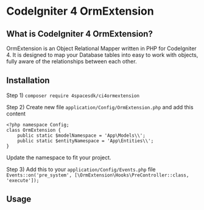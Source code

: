# CodeIgniter 4 OrmExtension

## What is CodeIgniter 4 OrmExtension?
OrmExtension is an Object Relational Mapper written in PHP for CodeIgniter 4. 
It is designed to map your Database tables into easy to work with objects, fully aware of the relationships between each other.

## Installation
Step 1)
`composer require 4spacesdk/ci4ormextension`

Step 2)
Create new file `application/Config/OrmExtension.php` and add this content
```
<?php namespace Config;
class OrmExtension {
    public static $modelNamespace = 'App\Models\\';
    public static $entityNamespace = 'App\Entities\\';
}
```
Update the namespace to fit your project.

Step 3)
Add this to your `application/Config/Events.php` file
``Events::on('pre_system', [\OrmExtension\Hooks\PreController::class, 'execute']);``

## Usage
